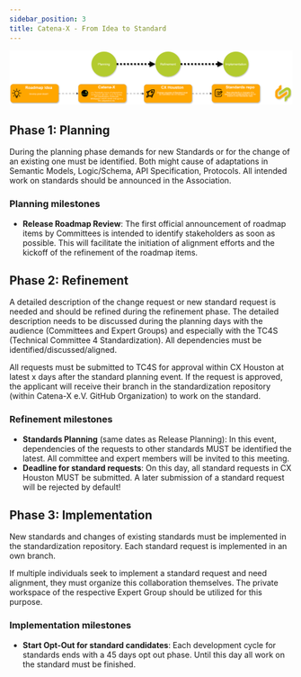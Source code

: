 ```yaml
---
sidebar_position: 3
title: Catena-X - From Idea to Standard
---
```


![Catena-X process overview](../assets/release-planing-next-steps-horizontal-catena-x.drawio.svg)

## Phase 1: Planning

During the planning phase demands for new Standards or for the change of an existing one must be identified. Both might cause of adaptations in Semantic Models, Logic/Schema, API Specification, Protocols. All intended work on standards should be announced in the Association.

### Planning milestones

- **Release Roadmap Review**: The first official announcement of roadmap items by Committees is intended to identify stakeholders as soon as possible. This will facilitate the initiation of alignment efforts and the kickoff of the refinement of the roadmap items.

## Phase 2: Refinement

A detailed description of the change request or new standard request is needed and should be refined during the refinement phase. The detailed description needs to be discussed during the planning days with the audience (Committees and Expert Groups) and especially with the TC4S (Technical Committee 4 Standardization). All dependencies must be identified/discussed/aligned.

All requests must be submitted to TC4S for approval within CX Houston at latest x days after the standard planning event. If the request is approved, the applicant will receive their branch in the standardization repository (within Catena-X e.V. GitHub Organization) to work on the standard.

### Refinement milestones

- **Standards Planning** (same dates as Release Planning): In this event, dependencies of the requests to other standards MUST be identified the latest. All committee and expert members will be invited to this meeting.
- **Deadline for standard requests**: On this day, all standard requests in CX Houston MUST be submitted. A later submission of a standard request will be rejected by default!

## Phase 3: Implementation

New standards and changes of existing standards must be implemented in the standardization repository. Each standard request is implemented in an own branch.

If multiple individuals seek to implement a standard request and need alignment, they must organize this collaboration themselves. The private workspace of the respective Expert Group should be utilized for this purpose.

### Implementation milestones

- **Start Opt-Out for standard candidates**: Each development cycle for standards ends with a 45 days opt out phase. Until this day all work on the standard must be finished.
